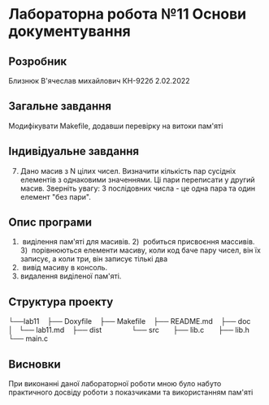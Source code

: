 # Лабораторна робота №11 Основи документування
## Розробник
Близнюк В'ячеслав михайлович
КН-922б
2.02.2022

## Загальне завдання
Модифікувати Makefile, додавши перевірку на витоки пам'яті

## Індивідуальне завдання
7) Дано масив з N цілих чисел. Визначити кількість пар сусідніх елементів з однаковими значеннями. Ці пари переписати у другий масив. Зверніть увагу: 3 послідовних числа - це одна пара та один елемент "без пари".

## Опис програми
1)  виділення пам'яті для масивів.
2)  робиться присвоєння массивів.
3)  порівнюються елементи масиву, коли код баче пару чисел, він їх записує, а коли три, він записує тількі два
5)  вивід масиву в консоль.
6)  видалення виділеної пам'яті.

## Структура проекту

└──lab11
   ├── Doxyfile 
   ├── Makefile 
   ├── README.md 
   ├── doc  
   │   └── lab11.md 
   ├── dist            
   └── src 
       ├── lib.c 
       ├── lib.h 
       └── main.c

## Висновки    
При виконанні даної лабораторної роботи мною було набуто практичного досвіду роботи з показчиками та використанням пам'яті